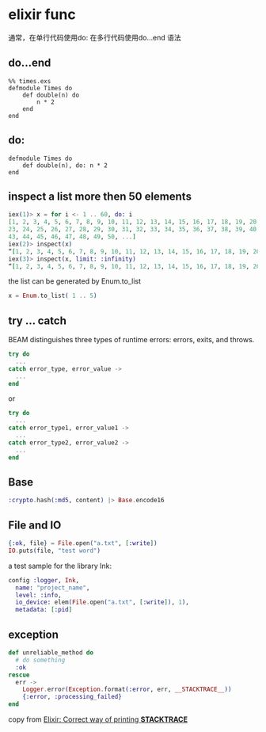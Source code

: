 # elixir func
通常，在单行代码使用do: 在多行代码使用do...end 语法
## do...end

```
%% times.exs
defmodule Times do
	def double(n) do
		n * 2
	end
end
```
## do:

```
defmodule Times do
	def double(n), do: n * 2
end
```


## inspect a list more then 50 elements

``` elixir
iex(1)> x = for i <- 1 .. 60, do: i
[1, 2, 3, 4, 5, 6, 7, 8, 9, 10, 11, 12, 13, 14, 15, 16, 17, 18, 19, 20, 21, 22,
23, 24, 25, 26, 27, 28, 29, 30, 31, 32, 33, 34, 35, 36, 37, 38, 39, 40, 41, 42,
43, 44, 45, 46, 47, 48, 49, 50, ...]
iex(2)> inspect(x)
“[1, 2, 3, 4, 5, 6, 7, 8, 9, 10, 11, 12, 13, 14, 15, 16, 17, 18, 19, 20, 21, 22, 23, 24, 25, 26, 27, 28, 29, 30, 31, 32, 33, 34, 35, 36, 37, 38, 39, 40, 41, 42, 43, 44, 45, 46, 47, 48, 49, 50, ...]”
iex(3)> inspect(x, limit: :infinity)
“[1, 2, 3, 4, 5, 6, 7, 8, 9, 10, 11, 12, 13, 14, 15, 16, 17, 18, 19, 20, 21, 22, 23, 24, 25, 26, 27, 28, 29, 30, 31, 32, 33, 34, 35, 36, 37, 38, 39, 40, 41, 42, 43, 44, 45, 46, 47, 48, 49, 50, 51, 52, 53, 54, 55, 56, 57, 58, 59, 60]”
```
the list can be generated by Enum.to_list

``` elixir
x = Enum.to_list( 1 .. 5)
```

## try ... catch
BEAM distinguishes three types of runtime errors: errors, exits, and throws.

``` elixir
try do
  ...
catch error_type, error_value ->
  ...
end

```
or
``` elixir
try do
  ...
catch error_type1, error_value1 ->
  ...
catch error_type2, error_value2 ->
  ...
end

```

## Base

``` elixir
:crypto.hash(:md5, content) |> Base.encode16
```

## File and IO

``` elixir
{:ok, file} = File.open("a.txt", [:write])
IO.puts(file, "test word")
```
a test sample for the library Ink:

``` elixir
config :logger, Ink,
  name: "project_name",
  level: :info,
  io_device: elem(File.open("a.txt", [:write]), 1),
  metadata: [:pid]
```

## exception

``` elixir
def unreliable_method do
  # do something
  :ok
rescue
  err ->
    Logger.error(Exception.format(:error, err, __STACKTRACE__))
    {:error, :processing_failed}
end
```
copy from [Elixir: Correct way of printing __STACKTRACE__](https://stackoverflow.com/questions/53589585/elixir-correct-way-of-printing-stacktrace)
